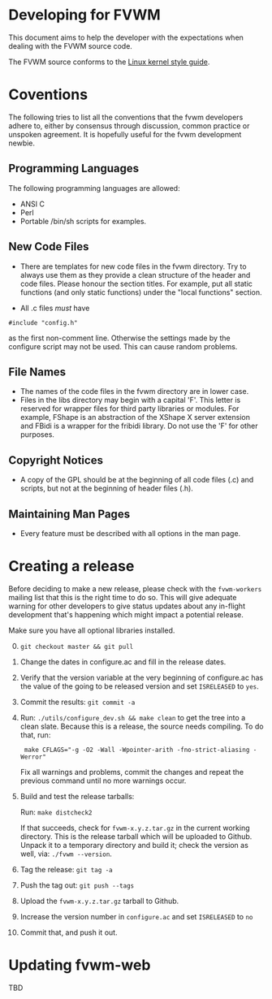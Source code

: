Developing for FVWM
===================

This document aims to help the developer with the expectations when dealing
with the FVWM source code.

The FVWM source conforms to the [Linux kernel style
guide](https://www.kernel.org/doc/Documentation/CodingStyle).

Coventions
==========

The following tries to list all the conventions that the fvwm developers
adhere to, either by consensus through discussion, common practice or unspoken
agreement.  It is hopefully useful for the fvwm development newbie.

Programming Languages
--------------------

 The following programming languages are allowed:

- ANSI C
- Perl
- Portable /bin/sh scripts for examples.

New Code Files
--------------

- There are templates for new code files in the fvwm directory.  Try to always
  use them as they provide a clean structure of the header and code files.
  Please honour the section titles.  For example, put all static functions
  (and only static functions) under the "local functions" section.

- All .c files *must* have

```
#include "config.h"
```

as the first non-comment line.  Otherwise the settings made by the configure
script may not be used.  This can cause random problems.

File Names
----------

- The names of the code files in the fvwm directory are in lower case.
- Files in the libs directory may begin with a capital 'F'.  This letter is
  reserved for wrapper files for third party libraries or modules.  For
  example, FShape is an abstraction of the XShape X server extension and FBidi
  is a wrapper for the fribidi library.  Do not use the 'F' for other
  purposes.

Copyright Notices
-----------------

- A copy of the GPL should be at the beginning of all code files (.c) and
  scripts, but not at the beginning of header files (.h).

Maintaining Man Pages
---------------------

- Every feature must be described with all options in the man page.

Creating a release
==================

Before deciding to make a new release, please check with the `fvwm-workers`
mailing list that this is the right time to do so.  This will give adequate
warning for other developers to give status updates about any in-flight
development that's happening which might impact a potential release.

Make sure you have all optional libraries installed.

0. `git checkout master && git pull` 
1. Change the dates in configure.ac and fill in the release dates.
2. Verify that the version variable at the very beginning of
   configure.ac has the value of the going to be released version
   and set `ISRELEASED` to `yes`.
3. Commit the results:  `git commit -a`
4. Run: `./utils/configure_dev.sh && make clean` to get the tree into a clean
   slate.  Because this is a release, the source needs compiling.  To do
   that, run:

   ```
    make CFLAGS="-g -O2 -Wall -Wpointer-arith -fno-strict-aliasing -Werror"
   ```

    Fix all warnings and problems, commit the changes and repeat the previous
    command until no more warnings occur.
5. Build and test the release tarballs:

   Run: `make distcheck2`

   If that succeeds, check for `fvwm-x.y.z.tar.gz` in the current working
   directory.  This is the release tarball which will be uploaded to Github.
   Unpack it to a temporary directory and build it; check the version as well,
   via: `./fvwm --version`.
6. Tag the release: `git tag -a` 
7. Push the tag out: `git push --tags`
8. Upload the `fvwm-x.y.z.tar.gz` tarball to Github.
9. Increase the version number in `configure.ac` and set `ISRELEASED` to `no`
10. Commit that, and push it out.

Updating fvwm-web
=================

TBD
